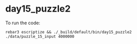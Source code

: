 day15_puzzle2
=====
To run the code:
```
rebar3 escriptize && ./_build/default/bin/day15_puzzle2 ./data/puzzle_15_input 4000000
```
